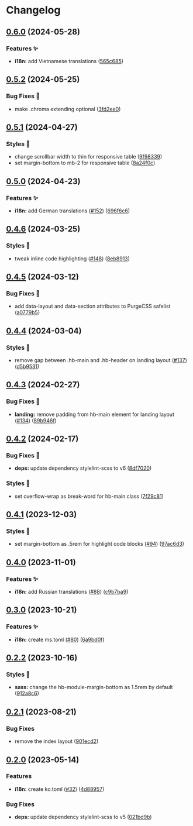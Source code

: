 # Changelog

## [0.6.0](https://github.com/hbstack/base/compare/v0.5.2...v0.6.0) (2024-05-28)


### Features ✨

* **i18n:** add Vietnamese translations ([565c685](https://github.com/hbstack/base/commit/565c685e481073279bcd0ffa08aee5b95a0341a4))

## [0.5.2](https://github.com/hbstack/base/compare/v0.5.1...v0.5.2) (2024-05-25)


### Bug Fixes 🐞

* make .chroma extending optional ([3fd2ee0](https://github.com/hbstack/base/commit/3fd2ee0073f51fcd3bf6650e8393076294203814))

## [0.5.1](https://github.com/hbstack/base/compare/v0.5.0...v0.5.1) (2024-04-27)


### Styles 🎨

* change scrollbar width to thin for responsive table ([9f98339](https://github.com/hbstack/base/commit/9f98339679fbe5d66cbcc8d6008cbaae6fbeccff))
* set margin-bottom to mb-2 for responsive table ([8a24f0c](https://github.com/hbstack/base/commit/8a24f0c8f1970040dd7a2a37017c321fef72fa90))

## [0.5.0](https://github.com/hbstack/base/compare/v0.4.6...v0.5.0) (2024-04-23)


### Features ✨

* **i18n:** add German translations ([#152](https://github.com/hbstack/base/issues/152)) ([696f6c6](https://github.com/hbstack/base/commit/696f6c60c7ab99b47e752ed81b94d6d047d87967))

## [0.4.6](https://github.com/hbstack/base/compare/v0.4.5...v0.4.6) (2024-03-25)


### Styles 🎨

* tweak inline code highlighting ([#148](https://github.com/hbstack/base/issues/148)) ([8eb8913](https://github.com/hbstack/base/commit/8eb8913342305a5df60bd15a5568567a1356aa00))

## [0.4.5](https://github.com/hbstack/base/compare/v0.4.4...v0.4.5) (2024-03-12)


### Bug Fixes 🐞

* add data-layout and data-section attributes to PurgeCSS safelist ([a0779b5](https://github.com/hbstack/base/commit/a0779b50b99a7f473f3fb4c6c42e6ffcb9006350))

## [0.4.4](https://github.com/hbstack/base/compare/v0.4.3...v0.4.4) (2024-03-04)


### Styles 🎨

* remove gap between .hb-main and .hb-header on landing layout ([#137](https://github.com/hbstack/base/issues/137)) ([d5b9531](https://github.com/hbstack/base/commit/d5b95313097f8795bd86f9d34980ba5173efff58))

## [0.4.3](https://github.com/hbstack/base/compare/v0.4.2...v0.4.3) (2024-02-27)


### Bug Fixes 🐞

* **landing:** remove padding from hb-main element for landing layout ([#134](https://github.com/hbstack/base/issues/134)) ([89b946f](https://github.com/hbstack/base/commit/89b946f00935ffa6f5ced65b4e6fdd2f8b3f1cc4))

## [0.4.2](https://github.com/hbstack/base/compare/v0.4.1...v0.4.2) (2024-02-17)


### Bug Fixes 🐞

* **deps:** update dependency stylelint-scss to v6 ([8df7020](https://github.com/hbstack/base/commit/8df702048031080c613cbea2d51be9565a6686f7))


### Styles 🎨

* set overflow-wrap as break-word for hb-main class ([7f29c81](https://github.com/hbstack/base/commit/7f29c81c110382e6594de8812612be97a79b3c3c))

## [0.4.1](https://github.com/hbstack/base/compare/v0.4.0...v0.4.1) (2023-12-03)


### Styles 🎨

* set margin-bottom as .5rem for highlight code blocks ([#94](https://github.com/hbstack/base/issues/94)) ([97ac6d3](https://github.com/hbstack/base/commit/97ac6d3715d702b6f50f2d1178092d7f5912ee02))

## [0.4.0](https://github.com/hbstack/base/compare/v0.3.0...v0.4.0) (2023-11-01)


### Features ✨

* **i18n:** add Russian translations ([#88](https://github.com/hbstack/base/issues/88)) ([c9b7ba9](https://github.com/hbstack/base/commit/c9b7ba91efb96868768fae723154ceabc0b6cc3e))

## [0.3.0](https://github.com/hbstack/base/compare/v0.2.2...v0.3.0) (2023-10-21)


### Features ✨

* **i18n:** create ms.toml ([#80](https://github.com/hbstack/base/issues/80)) ([6a9bd0f](https://github.com/hbstack/base/commit/6a9bd0f45dc0eabc8260f6681bb75eb08e69be0d))

## [0.2.2](https://github.com/hbstack/base/compare/v0.2.1...v0.2.2) (2023-10-16)


### Styles 🎨

* **sass:** change the hb-module-margin-bottom as 1.5rem by default ([912a8c6](https://github.com/hbstack/base/commit/912a8c67b356d549ddbffb89440f13cda1e09305))

## [0.2.1](https://github.com/hbstack/base/compare/v0.2.0...v0.2.1) (2023-08-21)


### Bug Fixes

* remove the index layout ([901ecd2](https://github.com/hbstack/base/commit/901ecd21efb06a6d4abcabcef40a01d513f07c55))

## [0.2.0](https://github.com/hbstack/base/compare/v0.1.5...v0.2.0) (2023-05-14)


### Features

* **i18n:** create ko.toml ([#32](https://github.com/hbstack/base/issues/32)) ([4d88957](https://github.com/hbstack/base/commit/4d889574cb2bdcb6f8355f81b3d164d82b7c0d54))


### Bug Fixes

* **deps:** update dependency stylelint-scss to v5 ([021bd9b](https://github.com/hbstack/base/commit/021bd9b4ac2a8746dab76023b98f6df7fa7b1d6e))
